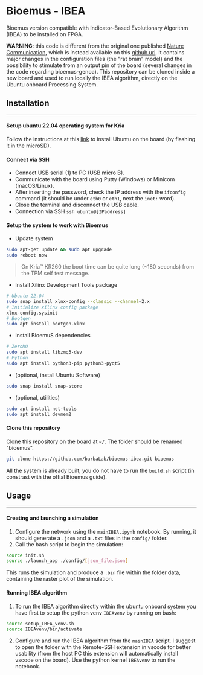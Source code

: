 # Bioemus - IBEA
Bioemus version compatible with Indicator-Based Evolutionary Algorithm (IBEA) to be installed on FPGA. 

**WARNING**: this code is different from the original one published [Nature Communication](https://doi.org/10.1038/s41467-024-48905-x), which is instead available on this [github url](https://github.com/Ceramic-Blue-Tim/bioemus/tree/main). It contains major changes in the configuration files (the "rat brain" model) and the possibility to stimulate from an output pin of the board (several changes in the code regarding bioemus-genoa). This repository can be cloned inside a new board and used to run locally the IBEA algorithm, directly on the Ubuntu onboard Processing System.

## Installation
---
#### Setup ubuntu 22.04 operating system for Kria
Follow the instructions at this [link](https://xilinx.github.io/kria-apps-docs/kr260/linux_boot/ubuntu_22_04/build/html/docs/intro.html) to install Ubuntu on the board (by flashing it in the microSD).
#### Connect via SSH
- Connect USB serial (1) to PC (USB micro B).
- Communicate with the board using Putty (Windows) or Minicom (macOS/Linux).
- After inserting the password, check the IP address with the `ifconfig` command (it should be under `eth0` or `eth1`, next the `inet:` word).
- Close the terminal and disconnect the USB cable.
- Connection via SSH `ssh ubuntu@[IPaddress]`
#### Setup the system to work with Bioemus
- Update system
```Bash
sudo apt-get update && sudo apt upgrade
sudo reboot now
```
> On Kria™ KR260 the boot time can be quite long (~180 seconds) from the TPM self test message.
- Install Xilinx Development Tools package
```Bash
# Ubuntu 22.04
sudo snap install xlnx-config --classic --channel=2.x
# Initialize xilinx config package
xlnx-config.sysinit
# Bootgen
sudo apt install bootgen-xlnx
```
- Install BioemuS dependencies
```Bash
# ZeroMQ
sudo apt install libzmq3-dev
# Python
sudo apt install python3-pip python3-pyqt5
```
- (optional, install Ubuntu Software)
```Bash
sudo snap install snap-store
```
- (optional, utilities)
```Bash
sudo apt install net-tools
sudo apt install devmem2
```
#### Clone this repository
Clone this repository on the board at `~/`. The folder should be renamed "bioemus".
```Bash
git clone https://github.com/barbaLab/bioemus-ibea.git bioemus
```
All the system is already built, you do not have to run the `build.sh` script (in constrast with the offial Bioemus guide).

## Usage
---
#### Creating and launching a simulation
1. Configure the network using the `mainIBEA.ipynb` notebook. By running, it should generate a `.json` and a `.txt` files in the `config/` folder.
2. Call the bash script to begin the simulation:
```Bash
source init.sh
source ./launch_app ./config/[json_file.json]
```
This runs the simulation and produce a `.bin` file within the folder data, containing the raster plot of the simulation.
#### Running IBEA algorithm
1. To run the IBEA algorithm directly within the ubuntu onboard system you have first to setup the python venv `IBEAvenv` by running on bash:
``` Bash
source setup_IBEA_venv.sh
source IBEAvenv/bin/activate
```
2. Configure and run the IBEA algorithm from the `mainIBEA` script. I suggest to open the folder with the Remote-SSH extension in vscode for better usability (from the host PC this extension will automatically install vscode on the board). Use the python kernel `IBEAvenv` to run the notebook.

